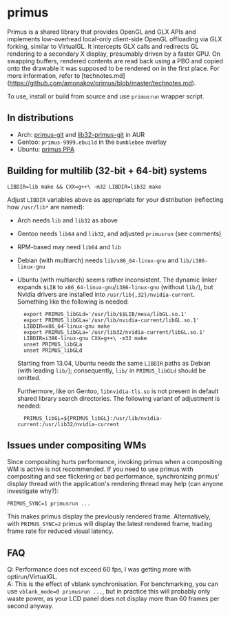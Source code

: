 primus
======

Primus is a shared library that provides OpenGL and GLX APIs and
implements low-overhead
local-only client-side OpenGL offloading via GLX forking, similar to
VirtualGL.  It intercepts GLX calls and redirects GL rendering to a
secondary X display, presumably driven by a faster GPU. On swapping
buffers, rendered contents are read back using a PBO and copied onto
the drawable it was supposed to be rendered on in the first place.
For more information, refer to [technotes.md]
(https://github.com/amonakov/primus/blob/master/technotes.md).

To use, install or build from source and use `primusrun` wrapper script.

In distributions
----------------

* Arch: [primus-git](https://aur.archlinux.org/packages.php?ID=63239)
  and [lib32-primus-git](https://aur.archlinux.org/packages.php?ID=63240)
  in AUR
* Gentoo: `primus-9999.ebuild` in the `bumblebee` overlay
* Ubuntu: [primus PPA](https://launchpad.net/~zhurikhin/+archive/primus)

Building for multilib (32-bit + 64-bit) systems
-----------------------------------------------

    LIBDIR=lib make && CXX=g++\ -m32 LIBDIR=lib32 make

Adjust `LIBDIR` variables above as appropriate for your distribution
(reflecting how `/usr/lib*` are named):

* Arch needs `lib` and `lib32` as above
* Gentoo needs `lib64` and `lib32`, and adjusted `primusrun` (see comments)
* RPM-based may need `lib64` and `lib`
* Debian (with multiarch) needs `lib/x86_64-linux-gnu` and `lib/i386-linux-gnu`
* Ubuntu (with multiarch) seems rather inconsistent.  The dynamic linker
  expands `$LIB` to `x86_64-linux-gnu`/`i386-linux-gnu` (without `lib/`), but
  Nvidia drivers are installed into `/usr/lib{,32}/nvidia-current`. Something
  like the following is needed:

        export PRIMUS_libGLd='/usr/lib/$$LIB/mesa/libGL.so.1'
        export PRIMUS_libGLa='/usr/lib/nvidia-current/libGL.so.1'
        LIBDIR=x86_64-linux-gnu make
        export PRIMUS_libGLa='/usr/lib32/nvidia-current/libGL.so.1'
        LIBDIR=i386-linux-gnu CXX=g++\ -m32 make
        unset PRIMUS_libGLa
        unset PRIMUS_libGLd

  Starting from 13.04, Ubuntu needs the same `LIBDIR` paths as Debian (with
  leading `lib/`); consequently, `lib/` in `PRIMUS_libGLd` should be omitted.

  Furthermore, like on Gentoo, `libnvidia-tls.so` is not present in default
  shared library search directories. The following variant of adjustment is needed:

        PRIMUS_libGL=${PRIMUS_libGL}:/usr/lib/nvidia-current:/usr/lib32/nvidia-current

Issues under compositing WMs
----------------------------

Since compositing hurts performance, invoking primus when a compositing WM is
active is not recommended.  If you need to use primus with compositing and see
flickering or bad performance, synchronizing primus' display thread with the
application's rendering thread may help (can anyone investigate why?):

    PRIMUS_SYNC=1 primusrun ...

This makes primus display the previously rendered frame. Alternatively,
with `PRIMUS_SYNC=2` primus will display the latest rendered frame, trading
frame rate for reduced visual latency.

FAQ
---

Q: Performance does not exceed 60 fps, I was getting more with optirun/VirtualGL.  
A: This is the effect of vblank synchronisation. For benchmarking, you can use
`vblank_mode=0 primusrun ...`, but in practice this will probably only waste power,
as your LCD panel does not display more than 60 frames per second anyway.
